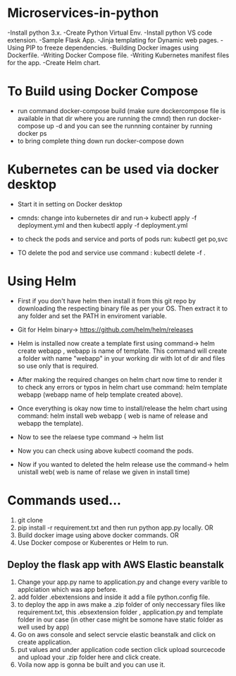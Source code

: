 # Microservices-in-python

-Install python 3.x.
-Create Python Virtual Env.
-Install python VS code extension.
-Sample Flask App.
-Jinja templating for Dynamic web pages.
-Using PIP to freeze dependencies.
-Building Docker images using Dockerfile.
-Writing Docker Compose file.
-Writing Kubernetes manifest files for the app.
-Create Helm chart.

# To Build using Docker Compose
- run command docker-compose build (make sure dockercompose file is available in that dir where you are running the cmnd) then run docker-compose up -d and you can see the runnning container by running docker ps
- to bring complete thing down run docker-compose down  
    

# Kubernetes can be used via docker desktop 
- Start it in setting on Docker desktop

- cmnds: change into kubernetes dir and run-> kubectl apply -f deployment.yml and then kubectl apply -f deployment.yml
- to check the pods and service and ports of pods run: kubectl get po,svc


- TO delete the pod and service use command : kubectl delete -f .

# Using Helm 
- First if you don't have helm then install it from this git repo by downloading the respecting binary file as per your OS. Then extract it to any folder and set the PATH in enviroment variable.
- Git for Helm binary-> https://github.com/helm/helm/releases
- Helm is installed now create a template first using command-> helm create webapp , webapp is name of template. 
This command will create a folder with name "webapp" in your working dir with lot of dir and files so use only that is required.
- After making the required changes on helm chart now time to render it to check any errors or typos in helm chart
use command: helm template webapp (webapp name of help template created above). 
- Once everything is okay now time to install/release the helm chart using command: helm install web webapp ( web is name of release and webapp the template).
- Now to see the relaese type command -> helm list

- Now you can check using above kubectl coomand the pods.

- Now if you wanted to deleted the helm release use the command-> helm unistall web( web is name of relase we given in install time)

# Commands used...
1. git clone
2. pip install -r requirement.txt and then run python app.py locally. OR 
3. Build docker image using above docker commands. OR
4. Use Docker compose or Kuberentes or Helm to run.

## Deploy the flask app with AWS Elastic beanstalk
1. Change your app.py name to application.py and change every varible to applciation which was app before.
2. add folder .ebextensions and inside it add a file python.config file.
3. to deploy the app in aws make a .zip folder of only neccessary files like requirement.txt, this .ebsextension folder , application.py and template folder in our case (in other case might be somone have static folder as well used by app)
4. Go on aws console and select servcie elastic beanstalk and click on create application.
5. put values and under application code section click upload sourcecode and upload your .zip folder here and click create.
6. Voila now app is gonna be built and you can use it.